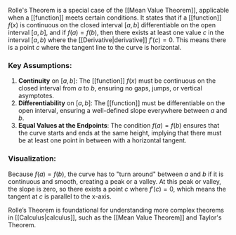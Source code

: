 Rolle's Theorem is a special case of the [[Mean Value Theorem]], applicable when a [[function]] meets certain conditions. It states that if a [[function]] $f(x)$ is continuous on the closed interval $[a,b]$ differentiable on the open interval $[a,b]$, and if $f(a)=f(b)$, then there exists at least one value $c$ in the interval $[a,b)$ where the [[Derivative|derivative]] $f′(c)=0$. This means there is a point $c$ where the tangent line to the curve is horizontal.

### Key Assumptions:

1. **Continuity** on $[a,b]$: The [[function]] $f(x)$ must be continuous on the closed interval from $a$ to $b$, ensuring no gaps, jumps, or vertical asymptotes.
2. **Differentiability** on $[a,b]$: The [[function]] must be differentiable on the open interval, ensuring a well-defined slope everywhere between $a$ and $b$.
3. **Equal Values at the Endpoints**: The condition $f(a)=f(b)$ ensures that the curve starts and ends at the same height, implying that there must be at least one point in between with a horizontal tangent.

### Visualization:

Because $f(a)=f(b)$, the curve has to "turn around" between $a$ and $b$ if it is continuous and smooth, creating a peak or a valley. At this peak or valley, the slope is zero, so there exists a point $c$ where $f′(c)=0$, which means the tangent at $c$ is parallel to the x-axis.

Rolle’s Theorem is foundational for understanding more complex theorems in [[Calculus|calculus]], such as the [[Mean Value Theorem]] and Taylor's Theorem.